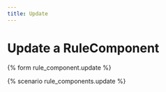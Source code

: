 ```yaml
---
title: Update
---
```


# Update a RuleComponent

{% form rule_component.update %}

{% scenario rule_components.update %}
